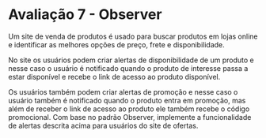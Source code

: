 # Avaliação 7 - Observer

Um site de venda de produtos é usado para buscar produtos em lojas online e identificar as melhores opções de preço, frete e disponibilidade.

No site os usuários podem criar alertas de disponibilidade de um produto e nesse caso o usuário é notificado
quando o produto de interesse passa a estar disponível e recebe o link de acesso ao produto disponível.

Os usuários também podem criar alertas de promoção e nesse caso o usuário também é notificado quando o produto entra em promoção, mas além de receber o link de acesso ao produto ele também recebe o código promocional.
Com base no padrão Observer, implemente a funcionalidade de alertas descrita acima para usuários do site de ofertas. 
